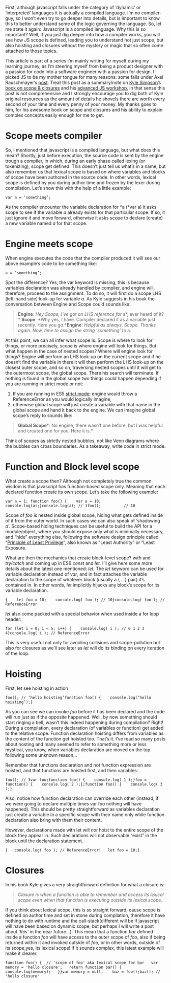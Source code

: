 First, although javascript falls under the category of ‘dynamic’ or ‘interpreted’ languages it is actually a compiled language. I’m no compiler-guy, so I won’t even try to go deeper into details, but is important to know this to better understand some of the logic governing the language. So, let me state it again: Javascript is a compiled language. Why this is so important? Well, if you just dig deeper into how a compiler works, you will see how JS scope is defined, leading you to understand not just scope, but also hoisting and closures without the mystery or magic that so often come attached to those topics.

This article is part of a series I’m mainly writing for myself during my learning journey, as I’m steering myself from being a product designer with a passion for code into a software engineer with a passion for design. I picked JS to be my mother tongue for many reasons: some falls under Axel Rauschmayer’s [post](http://www.2ality.com/2014/07/javascript-survival-guide.html).
Treat this post as a summary/note on [Kyle Simpson](https://twitter.com/getify)’s [book on scope & closures](http://shop.oreilly.com/product/0636920026327.do) and his [advanced JS workshop](https://frontendmasters.com/courses/advanced-javascript/), in that sense this post is not comprehensive and I strongly encourage you to dig both of Kyle original resources as the amount of details he shovels there are worth every second of your time and every penny of your money. My thanks goes to him, for his awesome book on scope and closures and his ability to explain complex concepts easily enough for me to get.

# Scope meets compiler

So, I mentioned that javascript is a compiled language, but what does this mean? Shortly, just before execution, the source code is sent by the engine trough a compiler, in which, during an early phase called lexing (or tokenizing), scope get defined. This doesn’t just tell us what’s in a name, but also remember us that lexical scope is based on where variables and blocks of scope have been authored in the source code. In other words, lexical scope is defined by you during author time and frozen by the lexer during compilation. Let’s show this with the help of a little example:

```
var a = ‘something’;
```

As the compiler encounter the variable declaration for *a (*var a) it asks scope to see if the variable *a* already exists for that particular scope. If so, it just ignore it and move forward, otherwise it asks scope to declare (create) a new variable named *a* for that scope.

# Engine meets scope

When engine executes the code that the compiler produced it will see our above example’s code to be something like:

```
a = ‘something’;
```

Spot the difference? Yes, the var keyword is missing, this is because variables declaration was already handled by compiler, and engine will, therefore, proceed to the assignment. To do so, it will first do a scope LHS (left-hand side) look-up for variable *a.* As Kyle suggests in his book the conversation between Engine and Scope could sounds like:

> **Engine**: *Hey Scope, I’ve got an LHS reference for* a*, ever heard of it?*
> **Scope**: *Why yes, I have. Compiler declared it as a variable just recently. Here you go.***Engine**: *Helpful as always, Scope. Thanks again. Now, time to assign the string ‘something’ to* a.

At this point, we can all infer what scope is. Scope is where to look for things, or more precisely, scope is where engine will look for things. But what happen in the case of nested scopes? Where will engine look for things? Engine will perform an LHS look-up on the current scope and if he doesn’t find the variable in there it will then perform the LHS look-up on the closest outer scope, and so on, traversing nested scopes until it will get to the outermost scope, the global scope. There his search will terminate. If nothing is found in the global scope two things could happen depending if you are running in strict mode or not:

1. If you are running in ES5 [strict mode](https://developer.mozilla.org/en-US/docs/Web/JavaScript/Reference/Strict_mode): engine would throw a ReferenceError as you would logically imagine,
2. otherwise global scope will just create a variable with that name in the global scope and hand it back to the engine. We can imagine global scope’s reply to sounds like:

> **Global Scope***: No engine, there wasn’t one before, but I was helpful and created one for you. Here it is.*

Think of scopes as strictly nested bubbles, not like Venn diagrams where the bubbles can cross boundaries. As a takeaway, write code in strict mode.

# Function and Block level scope

What create a scope then? Although not completely true the common wisdom is that javascript has function-based scope only. Meaning that each declared function create its own scope. Let’s take the following example:

```
var a = 1; function foo() {    var a = 10;    console.log(a);}console.log(a); // 1foo();          // 10
```

Scope of *foo* is nested inside global scope, hiding what gets defined inside of it from the outer world. In such cases we can also speak of ‘shadowing *a’.* Scope-based hiding techniques can be useful to build the API for a module/object, where you should expose only what is minimally necessary, and “hide” everything else, following the software design principle called “[Principle of Least Privilege](http://en.wikipedia.org/wiki/Principle_of_least_privilege)”, also known as “Least Authority” or “Least Exposure.

What are then the mechanics that create block-level scope? *with* and *try/catch* and coming up in ES6 *const* and *let.* I’ll give here some more details about the latest one mentioned: *let.* The *let* keyword can be used for variable declaration instead of *var*, and in fact attaches the variable declaration to the scope of whatever block (usually a { .. } pair) it’s contained in. In other words, *let* implicitly hijacks any block’s scope for its variable declaration.

```
{    let foo = 10;    console.log( foo ); // 10}console.log( foo ); // ReferenceError
```

*let* also come packed with a special behavior when used inside a for loop header:

```
for (let i = 0; i < 5; i++) {    console.log( i ); // 0 1 2 3 4}console.log( i ); // ReferenceError
```

This is very useful not only for avoiding collisions and scope-pollution but also for closures as we’ll see later as *let* will do its binding on every iteration of the loop.

# Hoisting

First, let see hoisting in action

```
foo(); // ‘hello hoisting’function foo() {    console.log(‘hello hoisting’);}
```

As you can see we can invoke *foo* before it has been declared and the code will run just as if the opposite happened. Well, by now something should start ringing a bell, wasn’t this indeed happening during compilation? Right! During a compilation, every declaration (of variables or function) get added to the relative scope. Function declaration hoisting differs from variables as the content of the function get hoisted too. That’s it. I’ve read so many posts about hosting and many seemed to refer to something more or less mystical, you know, when variables declaration are moved on the top following some unknown reason…

Remember that functions declaration and not function expression are hoisted, and that functions are hoisted first, and then variables:

```
foo(); // 3var foo;function foo() {    console.log( 1 );}foo = function() {    console.log( 2 );};function foo() {    console.log( 3 );}
```

Also, notice how function declaration can override each other (instead, if we were going to declare multiple times var foo nothing will have happened). This should be pretty straightforward as variables declaration just create a variable in a specific scope with their name only while function declaration also bring with them their content.

However, declarations made with let will *not* hoist to the entire scope of the block they appear in. Such declarations will not observable “exist” in the block until the declaration statement.

```
{   console.log( foo ); // ReferenceError!   let foo = 10;}
```

# Closures

In his book Kyle gives a very straightforward definition for what a closure is:

> *Closure is when a function is able to remember and access its lexical scope even when that function is executing outside its lexical scope.*

If you think about lexical scope, this is so straight forward, cause scope is defined on author time and set in stone during compilation, therefore it have nothing to do with runtime and the call-stack(different will be if javascript will have been based on dynamic scope, but perhaps I will write a post about ‘*this’* in the near future…). This mean that a function *bar* defined inside a function *foo* will have access to the outer scope of *foo*, also if being returned within it and invoked outside of *foo*, or in other words, outside of its scope,yes, its lexical scope! If it sounds complex, this latest example will make it clearer.

```
function foo() {  // 'scope of foo' aka lexical scope for bar   var memory = 'hello closure';   return function bar() {      console.log(memory);   }}var memory = null,    baz = foo();baz(); // 'hello closure'
```